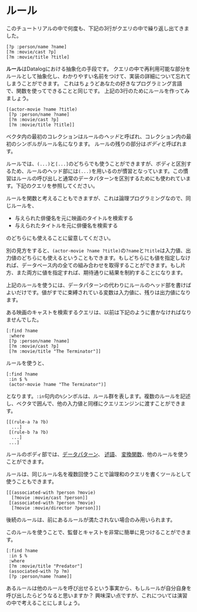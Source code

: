 # ルール

このチュートリアルの中で何度も、下記の3行がクエリの中で繰り返し出てきました。

    [?p :person/name ?name]
    [?m :movie/cast ?p]
    [?m :movie/title ?title]

**ルール**はDatalogにおける抽象化の手段です。
クエリの中で再利用可能な部分をルールとして抽象化し、わかりやすい名前をつけて、実装の詳細について忘れてしまうことができます。
これはちょうどあなたの好きなプログラミング言語で、関数を使ってできることと同じです。
上記の3行のためにルールを作ってみましょう。

    [(actor-movie ?name ?title)
     [?p :person/name ?name]
     [?m :movie/cast ?p]
     [?m :movie/title ?title]]

ベクタ内の最初のコレクションはルールの*ヘッド*と呼ばれ、コレクション内の最初のシンボルがルール名になります。
ルールの残りの部分は*ボディ*と呼ばれます。

ルールでは、`(...)`と`[...]`のどちらでも使うことができますが、ボディと区別するため、ルールのヘッド部には`(...)`を用いるのが慣習となっています。この慣習はルールの呼び出しと通常のデータパターンを区別するためにも使われています。下記のクエリを参照してください。

ルールを関数と考えることもできますが、これは論理プログラミングなので、同じルールを、

* 与えられた俳優名を元に映画のタイトルを検索する
* 与えられたタイトルを元に俳優名を検索する

のどちらにも使えることに留意してください。

別の見方をすると、`(actor-movie ?name ?title)`の`?name`と`?title`は入力値、出力値のどちらにも使えるということもできます。もしどちらにも値を指定しなければ、データベース内の全ての組み合わせを取得することができます。もし片方、また両方に値を指定すれば、期待通りに結果を制約することになります。

上記のルールを使うには、データパターンの代わりにルールのヘッド部を書けばよいだけです。値がすでに束縛されている変数は入力値に、残りは出力値になります。

ある映画のキャストを検索するクエリは、以前は下記のように書かなければなりませんでした。

    [:find ?name
     :where
     [?p :person/name ?name]
     [?m :movie/cast ?p]
     [?m :movie/title "The Terminator"]]

ルールを使うと、

    [:find ?name
     :in $ %
     (actor-movie ?name "The Terminator")]

となります。`:in`句内の`%`シンボルは、ルール群を表します。複数のルールを記述し、ベクタで囲んで、他の入力値と同様にクエリエンジンに渡すことができます。

    [[(rule-a ?a ?b)
      ...]
     [(rule-b ?a ?b)
      ...]
     ...]

ルールのボディ部では、[データパターン](/chapter/2)、 [述語](/chapter/5)、
[変換関数](/chapter/6)、他のルールを使うことができます。

ルールは、同じルール名を複数回使うことで論理和のクエリを書くツールとして使うこともできます。

    [[(associated-with ?person ?movie)
      [?movie :movie/cast ?person]]
     [(associated-with ?person ?movie)
      [?movie :movie/director ?person]]]

後続のルールは、前にあるルールが満たされない場合のみ用いられます。

このルールを使うことで、監督とキャストを非常に簡単に見つけることができます。

    [:find ?name
     :in $ %
     :where
     [?m :movie/title "Predator"]
     (associated-with ?p ?m)
     [?p :person/name ?name]]

あるルールは他のルールを呼び出せるという事実から、もしルールが自分自身を呼び出したらどうなると思いますか？
興味深い点ですが、これについては演習の中で考えることにしましょう。
